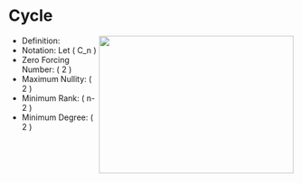 # Cycle

<img src="../images/aztex-diamond.png" align="right" width="344" height="244" />

 - Definition:
 - Notation: Let \( C_n \)
 - Zero Forcing Number: \( 2 \)
 - Maximum Nullity: \( 2 \) 
 - Minimum Rank: \( n-2 \)
 - Minimum Degree: \( 2 \)
